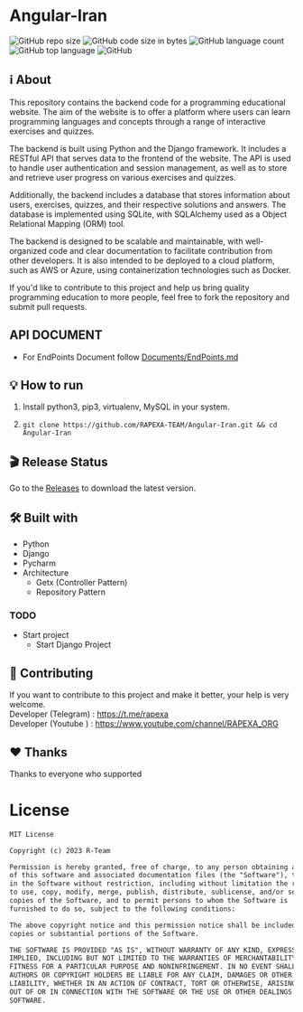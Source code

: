 # Angular-Iran

![GitHub repo size](https://img.shields.io/github/repo-size/RAPEXA-TEAM/Angular-Iran?color=red&label=repository%20size)
![GitHub code size in bytes](https://img.shields.io/github/languages/code-size/RAPEXA-TEAM/Angular-Iran?color=red)
![GitHub language count](https://img.shields.io/github/languages/count/RAPEXA-TEAM/Angular-Iran)
![GitHub top language](https://img.shields.io/github/languages/top/RAPEXA-TEAM/Angular-Iran)
![GitHub](https://img.shields.io/github/license/RAPEXA-TEAM/Angular-Iran?color=yellow)

## ℹ️ About
This repository contains the backend code for a programming educational website. The aim of the website is to offer a platform where users can learn programming languages and concepts through a range of interactive exercises and quizzes.

The backend is built using Python and the Django framework. It includes a RESTful API that serves data to the frontend of the website. The API is used to handle user authentication and session management, as well as to store and retrieve user progress on various exercises and quizzes.

Additionally, the backend includes a database that stores information about users, exercises, quizzes, and their respective solutions and answers. The database is implemented using SQLite, with SQLAlchemy used as a Object Relational Mapping (ORM) tool.

The backend is designed to be scalable and maintainable, with well-organized code and clear documentation to facilitate contribution from other developers. It is also intended to be deployed to a cloud platform, such as AWS or Azure, using containerization technologies such as Docker.

If you'd like to contribute to this project and help us bring quality programming education to more people, feel free to fork the repository and submit pull requests.

## API DOCUMENT

- For EndPoints Document follow [Documents/EndPoints.md](https://github.com/RAPEXA-TEAM/Angular-Iran/blob/main/Documents/EndPoints.md)

## 💡 How to run

1. Install python3, pip3, virtualenv, MySQL in your system.

2. `git clone https://github.com/RAPEXA-TEAM/Angular-Iran.git && cd Angular-Iran`  

## 🎬 Release Status

Go to the [Releases](https://github.com/RAPEXA-TEAM/Angular-Iran/releases) to download the latest version.

## 🛠 Built with

- Python
- Django
- Pycharm
- Architecture
  - Getx (Controller Pattern)
  - Repository Pattern

### TODO
- Start project
  - Start Django Project


## 👑 Contributing

If you want to contribute to this project and make it better, your help is very welcome. </br>
Developer (Telegram) : https://t.me/rapexa </br>
Developer (Youtube ) : https://www.youtube.com/channel/RAPEXA_ORG


## ❤️ Thanks

Thanks to everyone who supported


# License
```xml
MIT License

Copyright (c) 2023 R-Team

Permission is hereby granted, free of charge, to any person obtaining a copy
of this software and associated documentation files (the "Software"), to deal
in the Software without restriction, including without limitation the rights
to use, copy, modify, merge, publish, distribute, sublicense, and/or sell
copies of the Software, and to permit persons to whom the Software is
furnished to do so, subject to the following conditions:

The above copyright notice and this permission notice shall be included in all
copies or substantial portions of the Software.

THE SOFTWARE IS PROVIDED "AS IS", WITHOUT WARRANTY OF ANY KIND, EXPRESS OR
IMPLIED, INCLUDING BUT NOT LIMITED TO THE WARRANTIES OF MERCHANTABILITY,
FITNESS FOR A PARTICULAR PURPOSE AND NONINFRINGEMENT. IN NO EVENT SHALL THE
AUTHORS OR COPYRIGHT HOLDERS BE LIABLE FOR ANY CLAIM, DAMAGES OR OTHER
LIABILITY, WHETHER IN AN ACTION OF CONTRACT, TORT OR OTHERWISE, ARISING FROM,
OUT OF OR IN CONNECTION WITH THE SOFTWARE OR THE USE OR OTHER DEALINGS IN THE
SOFTWARE.
``` 
